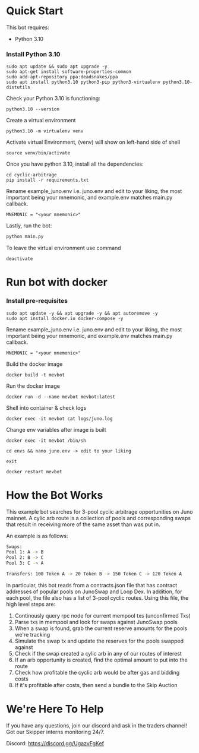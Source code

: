 # Quick Start

This bot requires:

- Python 3.10

### **Install Python 3.10** ###
```
sudo apt update && sudo apt upgrade -y
sudo apt-get install software-properties-common
sudo add-apt-repository ppa:deadsnakes/ppa
sudo apt install python3.10 python3-pip python3-virtualenv python3.10-distutils 
```

Check your Python 3.10 is functioning:

```
python3.10 --version
```

Create a virtual environment
```
python3.10 -m virtualenv venv
```
Activate virtual Environment, (venv) will show on left-hand side of shell

```
source venv/bin/activate
```

Once you have python 3.10, install all the dependencies:
```
cd cyclic-arbitrage
pip install -r requirements.txt
```

Rename example_juno.env i.e. juno.env and edit to your liking, the most important being your mnemonic, and example.env matches main.py callback.
```
MNEMONIC = "<your mnemonic>"
```

Lastly, run the bot:
```python
python main.py
```
To leave the virtual environment use command
```
deactivate
```

# Run bot with docker

### **Install pre-requisites** ###

```
sudo apt update -y && apt upgrade -y && apt autoremove -y
sudo apt install docker.io docker-compose -y
```


Rename example_juno.env i.e. juno.env and edit to your liking, the most important being your mnemonic, and example.env matches main.py callback.

```
MNEMONIC = "<your mnemonic>"
```

Build the docker image
``` 
docker build -t mevbot
```

Run the docker image
```
docker run -d --name mevbot mevbot:latest
```

Shell into container & check logs
```
docker exec -it mevbot cat logs/juno.log
```

Change env variables after image is built
```
docker exec -it mevbot /bin/sh
```
```
cd envs && nano juno.env -> edit to your liking
```
```
exit
```
```
docker restart mevbot
```

# How the Bot Works

This example bot searches for 3-pool cyclic arbitrage opportunities
on Juno mainnet. A cylic arb route is a collection of pools and corresponding
swaps that result in receiving more of the same asset than was put in. 

An example is as follows:
```bash
Swaps:
Pool 1: A -> B
Pool 2: B -> C
Pool 3: C -> A

Transfers: 100 Token A -> 20 Token B -> 150 Token C -> 120 Token A
```

In particular, this bot reads from a contracts.json file that has contract addresses
of popular pools on JunoSwap and Loop Dex. In addition, for each pool, the file also 
has a list of 3-pool cyclic routes. Using this file, the high level steps are:

1. Continously query rpc node for current mempool txs (unconfirmed Txs)
2. Parse txs in mempool and look for swaps against JunoSwap pools
3. When a swap is found, grab the current reserve amounts for the pools we're tracking
4. Simulate the swap tx and update the reserves for the pools swapped against
5. Check if the swap created a cylic arb in any of our routes of interest
7. If an arb opportunity is created, find the optimal amount to put into the route
8. Check how profitable the cyclic arb would be after gas and bidding costs
9. If it's profitable after costs, then send a bundle to the Skip Auction

# We're Here To Help

If you have any questions, join our discord and ask in the
traders channel! Got our Skipper interns monitoring 24/7.

Discord: https://discord.gg/UgazvFgKef
